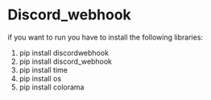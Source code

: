 # Discord_webhook
if you want to run you have to install the following libraries:
1. pip install discordwebhook
2. pip install discord_webhook
3. pip install time
4. pip install os
5. pip install colorama

